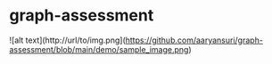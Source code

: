 # graph-assessment
![alt text](http://url/to/img.png](https://github.com/aaryansuri/graph-assessment/blob/main/demo/sample_image.png)
